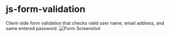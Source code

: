# js-form-validation
Client-side form validation that checks valid user name, email address, and same entered password.
![Form Screenshot](https://user-images.githubusercontent.com/36021675/88798940-4b9ddf00-d1d8-11ea-9526-152bff1c314d.PNG)

